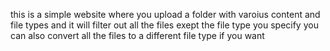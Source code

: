 this is a simple website where you upload a folder with varoius content and file types and it will filter out all the files exept the file type you specify you can also convert all the files to a different file type if you want
